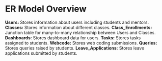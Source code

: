 # ER Model Overview
**Users:** Stores information about users including students and mentors.
**Classes:** Stores information about different classes.
**Class_Enrollments:** Junction table for many-to-many relationship between Users and Classes.
**Dashboards:** Stores dashboard data for users.
**Tasks:** Stores tasks assigned to students.
**Webcode:** Stores web coding submissions.
**Queries:** Stores queries raised by students.
**Leave_Applications:** Stores leave applications submitted by students.
